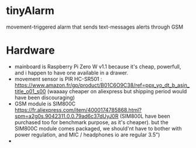 # tinyAlarm
movement-triggered alarm that sends text-messages alerts through GSM

# Hardware
* mainboard is Raspberry Pi Zero W v1.1 because it's cheap, powerfull, and i happen to have one available in a drawer.
* movement sensor is PIR HC-SR501 : https://www.amazon.fr/gp/product/B01C6O9C38/ref=ppx_yo_dt_b_asin_title_o01_s00 (waaaay cheaper on aliexpress but shipping period would have been discouraging)
* GSM module is SIM800C https://fr.aliexpress.com/item/4000174785868.html?spm=a2g0s.9042311.0.0.79ad6c37dUyJ0R (SIM800L have been purchased too for benchmark purpose, as it's cheaper). but the SIM800C module comes packaged, we should'nt have to bother with power regulation, and MIC / headphones io are regular 3.5")
* 

